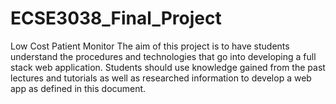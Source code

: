 # ECSE3038_Final_Project
Low Cost Patient Monitor
The aim of this project is to have students understand the procedures and technologies that go into developing a full stack web application. Students should use knowledge gained from the past lectures and tutorials as well as researched information to develop a web app as defined in this document.

